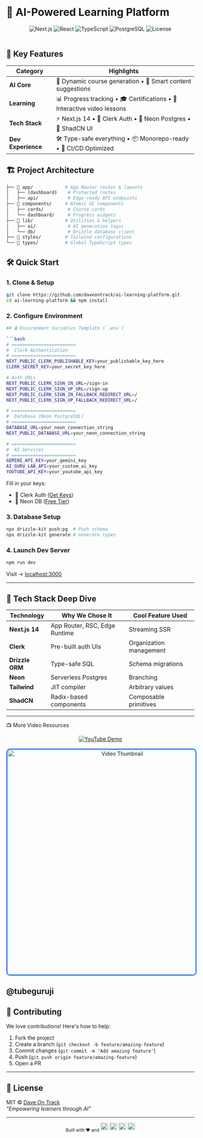 # 🚀 AI-Powered Learning Platform 
<div align="center">
  <img src="https://img.shields.io/badge/Next.js-14-black?logo=next.js" alt="Next.js">
  <img src="https://img.shields.io/badge/React-18-%2361DAFB?logo=react" alt="React">
  <img src="https://img.shields.io/badge/TypeScript-Strict-%23007ACC?logo=typescript" alt="TypeScript">
  <img src="https://img.shields.io/badge/PostgreSQL-Neon-%234169E1?logo=postgresql" alt="PostgreSQL">
  <img src="https://img.shields.io/badge/License-MIT-green" alt="License">
</div>

<br />

## 🌟 Key Features

| Category        | Highlights                                                                 |
|-----------------|----------------------------------------------------------------------------|
| **AI Core**     | 🧠 Dynamic course generation • 📝 Smart content suggestions               |
| **Learning**    | 📊 Progress tracking • 🎓 Certifications • 🎥 Interactive video lessons   |
| **Tech Stack**  | ⚡ Next.js 14 • 🔐 Clerk Auth • 🐘 Neon Postgres • 🎨 ShadCN UI           |
| **Dev Experience** | 🛠️ Type-safe everything • 📦 Monorepo-ready • 🔄 CI/CD Optimized       |

## 🏗️ Project Architecture

```bash
├── 📁 app/            # App Router routes & layouts
│   ├── (dashboard)    # Protected routes
│   ├── api/           # Edge-ready API endpoints
├── 📁 components/     # Atomic UI components
│   ├── cards/         # Course cards
│   └── dashboard/     # Progress widgets
├── 📁 lib/            # Utilities & helpers
│   ├── ai/            # AI generation logic
│   └── db/            # Drizzle database client
├── 📁 styles/         # Tailwind configurations
└── 📁 types/          # Global TypeScript types
```
## 🛠️ Quick Start

### 1. Clone & Setup

```bash
git clone https://github.com/daveontrack/ai-learning-platform.git
cd ai-learning-platform && npm install
```

### 2. Configure Environment

```bash
## 🔒 Environment Variables Template (`.env`)

```bash
# ========================
#  Clerk Authentication
# ========================
NEXT_PUBLIC_CLERK_PUBLISHABLE_KEY=your_publishable_key_here
CLERK_SECRET_KEY=your_secret_key_here

# Auth URLs
NEXT_PUBLIC_CLERK_SIGN_IN_URL=/sign-in
NEXT_PUBLIC_CLERK_SIGN_UP_URL=/sign-up
NEXT_PUBLIC_CLERK_SIGN_IN_FALLBACK_REDIRECT_URL=/
NEXT_PUBLIC_CLERK_SIGN_UP_FALLBACK_REDIRECT_URL=/

# ========================
#  Database (Neon PostgreSQL)
# ========================
DATABASE_URL=your_neon_connection_string
NEXT_PUBLIC_DATABASE_URL=your_neon_connection_string

# ========================
#  AI Services
# ========================
GEMINI_API_KEY=your_gemini_key
AI_GURU_LAB_API=your_custom_ai_key
YOUTUBE_API_KEY=your_youtube_api_key
```

Fill in your keys:
- 🔑 Clerk Auth ([Get Keys](https://dashboard.clerk.com))
- 🐘 Neon DB ([Free Tier](https://neon.tech))

### 3. Database Setup

```bash
npx drizzle-kit push:pg  # Push schema
npx drizzle-kit generate # Generate types
```

### 4. Launch Dev Server

```bash
npm run dev
```

Visit → [localhost:3000](http://localhost:3000)

---

## 🧩 Tech Stack Deep Dive

| Technology       | Why We Chose It                          | Cool Feature Used             |
|------------------|------------------------------------------|--------------------------------|
| **Next.js 14**   | App Router, RSC, Edge Runtime            | Streaming SSR                  |
| **Clerk**        | Pre-built auth UIs                       | Organization management        |
| **Drizzle ORM**  | Type-safe SQL                            | Schema migrations              |
| **Neon**         | Serverless Postgres                      | Branching                      |
| **Tailwind**     | JIT compiler                             | Arbitrary values               |
| **ShadCN**       | Radix-based components                   | Composable primitives          |

---

📺 More Video Resources

<div align="center">
  <a href="https://www.youtube.com/watch?v=utInDVvTbWg&list=PPSV&t=12s" target="_blank">
    <img src="https://img.shields.io/badge/▶️_Watch_Video_Overview-FF0000?style=for-the-badge&logo=youtube&logoColor=white" alt="YouTube Demo">
  </a>
  <br/><br/>
  <a href="https://www.youtube.com/watch?v=utInDVvTbWg&list=PPSV&t=12s" target="_blank">
    <img src="https://img.youtube.com/vi/utInDVvTbWg/maxresdefault.jpg" alt="Video Thumbnail" width="600" style="border-radius: 10px; border: 3px solid #3b82f6;">
  </a>
</div>

@tubeguruji  
---

## 🤝 Contributing

We love contributions! Here's how to help:

1. Fork the project
2. Create a branch (`git checkout -b feature/amazing-feature`)
3. Commit changes (`git commit -m 'Add amazing feature'`)
4. Push (`git push origin feature/amazing-feature`)
5. Open a PR

---

## 📜 License

MIT © [Dave On Track](https://github.com/daveontrack)  
*"Empowering learners through AI"*

---

<div align="center">
  <sub>Built with ❤️ and</sub>  
  <img src="https://img.shields.io/badge/-React-%2361DAFB?logo=react&logoColor=white" height="20">
  <img src="https://img.shields.io/badge/-TypeScript-%23007ACC?logo=typescript&logoColor=white" height="20">
  <img src="https://img.shields.io/badge/-Tailwind_CSS-%2338B2AC?logo=tailwind-css&logoColor=white" height="20">
  <img src="https://img.shields.io/badge/-Next.js-%23000000?logo=next.js&logoColor=white" height="20">
</div>


